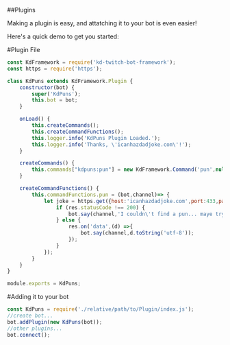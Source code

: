 ##Plugins

Making a plugin is easy, and attatching it to your bot is even easier!

Here's a quick demo to get you started:


#Plugin File

```JavaScript
const KdFramework = require('kd-twitch-bot-framework');
const https = require('https');

class KdPuns extends KdFramework.Plugin {
	constructor(bot) {
		super('KdPuns');
		this.bot = bot;
	}

	onLoad() {
		this.createCommands();
		this.createCommandFunctions();
		this.logger.info('KdPuns Plugin Loaded.');
		this.logger.info('Thanks, \'icanhazdadjoke.com\'!');
	}

	createCommands() {
		this.commands["kdpuns:pun"] = new KdFramework.Command('pun',null,'pun');
	}

	createCommandFunctions() {
		this.commandFunctions.pun = (bot,channel)=> {
			let joke = https.get({host:'icanhazdadjoke.com',port:433,path:'',headers:{'Accept':'text/plain'}},(res) => {
				if (res.statusCode !== 200) {
					bot.say(channel,'I couldn\'t find a pun... maye try some other time?');
				} else {
					res.on('data',(d) =>{
						bot.say(channel,d.toString('utf-8'));
					});
				}
			});
		}
	}
}

module.exports = KdPuns;
```

#Adding it to your bot
```Javascript
const KdPuns = require('./relative/path/to/Plugin/index.js');
//create bot...
bot.addPlugin(new KdPuns(bot));
//other plugins...
bot.connect();
```
